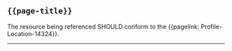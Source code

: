 ## <code>{{page-title}}</code>

The resource being referenced SHOULD conform to the {{pagelink: Profile-Location-14324}}.

---
